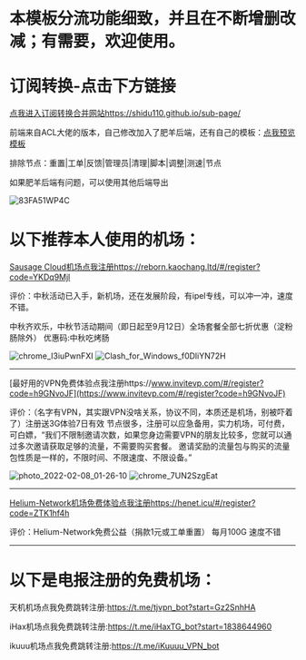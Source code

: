 
# 本模板分流功能细致，并且在不断增删改减；有需要，欢迎使用。

# 订阅转换-点击下方链接

[点我进入订阅转换合并网站https://shidu110.github.io/sub-page/](https://shidu110.github.io/sub-page/)

前端来自ACL大佬的版本，自己修改加入了肥羊后端，还有自己的模板：[点我预览模板](https://raw.githubusercontent.com/shidu110/ACL4SSR-shiduver/rm/Clash/config/shidu110_Online_Full_ini.ini)

排除节点：重置|工单|反馈|管理员|清理|脚本|调整|测速|节点

如果肥羊后端有问题，可以使用其他后端导出

![83FA51WP4C](https://user-images.githubusercontent.com/57930393/187378940-e0bb9a09-16a2-44f1-95cb-b93f40573367.png)

# 以下推荐本人使用的机场：

[Sausage Cloud机场点我注册https://reborn.kaochang.ltd/#/register?code=YKDq9Mjl](https://reborn.kaochang.ltd/#/register?code=YKDq9Mjl)

评价：中秋活动已入手，新机场，还在发展阶段，有ipel专线，可以冲一冲，速度不错。

中秋齐欢乐，中秋节活动期间（即日起至9月12日）全场套餐全部七折优惠（淀粉肠除外）
优惠码:中秋吃烤肠

![chrome_I3iuPwnFXI](https://user-images.githubusercontent.com/57930393/189517726-b5f8e057-8223-43e0-b1a4-30bc7e96d2ed.png)
![Clash_for_Windows_f0DliYN72H](https://user-images.githubusercontent.com/57930393/189517803-7bc62632-7239-469d-80a2-2dd5171f9b8a.png)

--------------------------------------------------------------------------------------------------------------------------------------------------------------------

[最好用的VPN免费体验点我注册https://www.invitevp.com/#/register?code=h9GNvoJF](https://www.invitevp.com/#/register?code=h9GNvoJF)

评价：（名字有VPN，其实跟VPN没啥关系，协议不同，本质还是机场，别被吓着了）注册送3G体验7日有效 节点很多，注册可以应急备用，实力机场，可付费，可白嫖，“我们不限制邀请次数，如果您身边需要VPN的朋友比较多，您就可以通过多次邀请获取足够的流量，不需要购买套餐。 邀请奖励的流量包与购买的流量包性质是一样的，不限时间、不限速度、不限设备。”

![photo_2022-02-08_01-26-10](https://user-images.githubusercontent.com/57930393/189487714-5727d477-56b3-4acb-9cd8-f7afd0a2ba3c.jpg)
![chrome_7UN2SzgEat](https://user-images.githubusercontent.com/57930393/188637709-299580d8-dce2-4bc7-8f3c-fe245e12a135.png)



--------------------------------------------------------------------------------------------------------------------------------------------------------------------

[Helium-Network机场免费体验点我注册https://henet.icu/#/register?code=ZTK1hf4h](https://henet.icu/#/register?code=ZTK1hf4h)

评价：Helium-Network免费公益（捐款1元或工单重置） 每月100G 速度不错

--------------------------------------------------------------------------------------------------------------------------------------------------------------------

# 以下是电报注册的免费机场：

天机机场点我免费跳转注册:https://t.me/tjvpn_bot?start=Gz2SnhHA

iHax机场点我免费跳转注册:https://t.me/iHaxTG_bot?start=1838644960

ikuuu机场点我免费跳转注册:https://t.me/iKuuuu_VPN_bot






